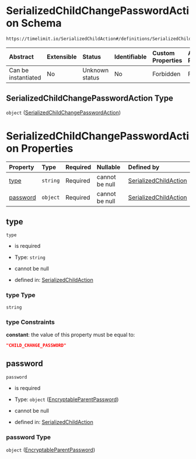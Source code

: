 # SerializedChildChangePasswordAction Schema

```txt
https://timelimit.io/SerializedChildAction#/definitions/SerializedChildChangePasswordAction
```



| Abstract            | Extensible | Status         | Identifiable | Custom Properties | Additional Properties | Access Restrictions | Defined In                                                                                      |
| :------------------ | :--------- | :------------- | :----------- | :---------------- | :-------------------- | :------------------ | :---------------------------------------------------------------------------------------------- |
| Can be instantiated | No         | Unknown status | No           | Forbidden         | Forbidden             | none                | [SerializedChildAction.schema.json\*](SerializedChildAction.schema.json "open original schema") |

## SerializedChildChangePasswordAction Type

`object` ([SerializedChildChangePasswordAction](serializedchildaction-definitions-serializedchildchangepasswordaction.md))

# SerializedChildChangePasswordAction Properties

| Property              | Type     | Required | Nullable       | Defined by                                                                                                                                                                                                                      |
| :-------------------- | :------- | :------- | :------------- | :------------------------------------------------------------------------------------------------------------------------------------------------------------------------------------------------------------------------------ |
| [type](#type)         | `string` | Required | cannot be null | [SerializedChildAction](serializedchildaction-definitions-serializedchildchangepasswordaction-properties-type.md "https://timelimit.io/SerializedChildAction#/definitions/SerializedChildChangePasswordAction/properties/type") |
| [password](#password) | `object` | Required | cannot be null | [SerializedChildAction](serializedchildaction-definitions-encryptableparentpassword.md "https://timelimit.io/SerializedChildAction#/definitions/SerializedChildChangePasswordAction/properties/password")                       |

## type



`type`

* is required

* Type: `string`

* cannot be null

* defined in: [SerializedChildAction](serializedchildaction-definitions-serializedchildchangepasswordaction-properties-type.md "https://timelimit.io/SerializedChildAction#/definitions/SerializedChildChangePasswordAction/properties/type")

### type Type

`string`

### type Constraints

**constant**: the value of this property must be equal to:

```json
"CHILD_CHANGE_PASSWORD"
```

## password



`password`

* is required

* Type: `object` ([EncryptableParentPassword](serializedchildaction-definitions-encryptableparentpassword.md))

* cannot be null

* defined in: [SerializedChildAction](serializedchildaction-definitions-encryptableparentpassword.md "https://timelimit.io/SerializedChildAction#/definitions/SerializedChildChangePasswordAction/properties/password")

### password Type

`object` ([EncryptableParentPassword](serializedchildaction-definitions-encryptableparentpassword.md))

